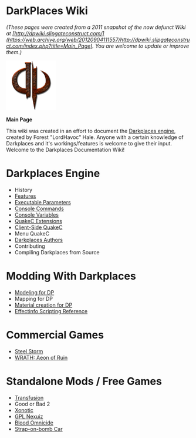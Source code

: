 DarkPlaces Wiki
===============

_(These pages were created from a 2011 snapshot of the now defunct Wiki at [http://dpwiki.slipgateconstruct.com/](https://web.archive.org/web/20120904111557/http://dpwiki.slipgateconstruct.com/index.php?title=Main_Page).
You are welcome to update or improve them.)_

![DarkPlaces Logo](assets/images/darkplaces.png)

**Main Page**

This wiki was created in an effort to document the [Darkplaces engine](https://icculus.org/twilight/darkplaces/), created by Forest "LordHavoc" Hale.
Anyone with a certain knowledge of Darkplaces and it's workings/features is welcome to give their input. Welcome to the Darkplaces Documentation Wiki!  

Darkplaces Engine
=================

-   History
-   [Features](Features)
-   [Executable Parameters](Parameters)
-   [Console Commands](Commands)
-   [Console Variables](CVars)
-   [QuakeC Extensions](Extensions)
-   [Client-Side QuakeC](CSQC)
-   Menu QuakeC
-   [Darkplaces Authors](Authors)
-   Contributing
-   Compiling Darkplaces from Source

Modding With Darkplaces
=======================

-   [Modeling for DP](Modeling)
-   Mapping for DP
-   [Material creation for DP](Materials)
-   [Effectinfo Scripting Reference](Effectinfo)

Commercial Games
================

-   [Steel Storm](http://steel-storm.com/)
-   [WRATH: Aeon of Ruin](http://www.wrath.game/)

Standalone Mods / Free Games
============================

-   [Transfusion](http://www.transfusion-game.com/)
-   Good or Bad 2
-   [Xonotic](http://www.xonotic.org/)
-   [GPL Nexuiz](http://www.alientrap.org/nexuiz/)
-   [Blood Omnicide](http://www.legacy-of-kain.ru/bo1/omnicide_eng.shtml)
-   [Strap-on-bomb Car](http://www.kot-in-action.com/)

